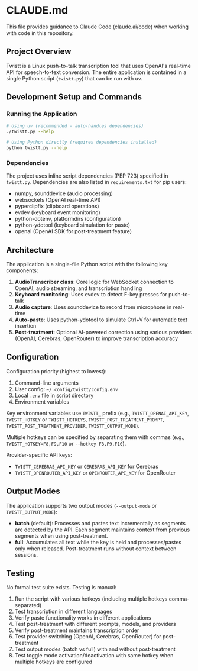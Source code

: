# CLAUDE.md

This file provides guidance to Claude Code (claude.ai/code) when working with code in this repository.

## Project Overview

Twistt is a Linux push-to-talk transcription tool that uses OpenAI's real-time API for speech-to-text conversion. The entire application is contained in a single Python script (`twistt.py`) that can be run with uv.

## Development Setup and Commands

### Running the Application

```bash
# Using uv (recommended - auto-handles dependencies)
./twistt.py --help

# Using Python directly (requires dependencies installed)
python twistt.py --help
```

### Dependencies

The project uses inline script dependencies (PEP 723) specified in `twistt.py`. Dependencies are also listed in `requirements.txt` for pip users:
- numpy, sounddevice (audio processing)
- websockets (OpenAI real-time API)
- pyperclipfix (clipboard operations)
- evdev (keyboard event monitoring)
- python-dotenv, platformdirs (configuration)
- python-ydotool (keyboard simulation for paste)
- openai (OpenAI SDK for post-treatment feature)

## Architecture

The application is a single-file Python script with the following key components:

1. **AudioTranscriber class**: Core logic for WebSocket connection to OpenAI, audio streaming, and transcription handling
2. **Keyboard monitoring**: Uses evdev to detect F-key presses for push-to-talk
3. **Audio capture**: Uses sounddevice to record from microphone in real-time
4. **Auto-paste**: Uses python-ydotool to simulate Ctrl+V for automatic text insertion
5. **Post-treatment**: Optional AI-powered correction using various providers (OpenAI, Cerebras, OpenRouter) to improve transcription accuracy

## Configuration

Configuration priority (highest to lowest):
1. Command-line arguments
2. User config: `~/.config/twistt/config.env`
3. Local `.env` file in script directory
4. Environment variables

Key environment variables use `TWISTT_` prefix (e.g., `TWISTT_OPENAI_API_KEY`, `TWISTT_HOTKEY` or `TWISTT_HOTKEYS`, `TWISTT_POST_TREATMENT_PROMPT`, `TWISTT_POST_TREATMENT_PROVIDER`, `TWISTT_OUTPUT_MODE`).

Multiple hotkeys can be specified by separating them with commas (e.g., `TWISTT_HOTKEY=F8,F9,F10` or `--hotkey F8,F9,F10`).

Provider-specific API keys:
- `TWISTT_CEREBRAS_API_KEY` or `CEREBRAS_API_KEY` for Cerebras
- `TWISTT_OPENROUTER_API_KEY` or `OPENROUTER_API_KEY` for OpenRouter

## Output Modes

The application supports two output modes (`--output-mode` or `TWISTT_OUTPUT_MODE`):
- **batch** (default): Processes and pastes text incrementally as segments are detected by the API. Each segment maintains context from previous segments when using post-treatment.
- **full**: Accumulates all text while the key is held and processes/pastes only when released. Post-treatment runs without context between sessions.

## Testing

No formal test suite exists. Testing is manual:
1. Run the script with various hotkeys (including multiple hotkeys comma-separated)
2. Test transcription in different languages
3. Verify paste functionality works in different applications
4. Test post-treatment with different prompts, models, and providers
5. Verify post-treatment maintains transcription order
6. Test provider switching (OpenAI, Cerebras, OpenRouter) for post-treatment
7. Test output modes (batch vs full) with and without post-treatment
8. Test toggle mode activation/deactivation with same hotkey when multiple hotkeys are configured